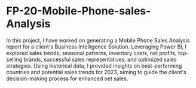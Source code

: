 # FP-20-Mobile-Phone-sales-Analysis
In this project, I have worked on generating a Mobile Phone Sales Analysis report for a client's Business Intelligence Solution. Leveraging Power BI, I explored sales trends, seasonal patterns, inventory costs, net profits, top-selling brands, successful sales representatives, and optimized sales strategies. Using historical data, I provided insights on best-performing countries and potential sales trends for 2023, aiming to guide the client's decision-making process for enhanced net sales.
